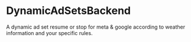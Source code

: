 # DynamicAdSetsBackend
A dynamic ad set resume or stop for meta &amp; google according to weather information and your specific rules.
